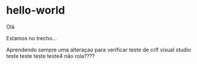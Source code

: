 ﻿# hello-world
Olá

Estamos no trecho...

Aprendendo sempre
	uma alteraçao para verificar
	teste de crlf
	visual studio
teste teste teste teste4
não rola????